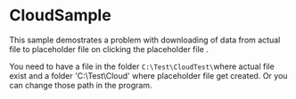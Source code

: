# CloudSample

This sample demostrates a problem with downloading of data from actual file to placeholder file on clicking the placeholder file .

You need to have a file in the folder `C:\Test\CloudTest\`where actual file exist and a folder 'C:\Test\Cloud' where placeholder file get created. Or you can change those path in the program.
